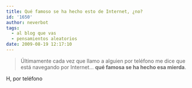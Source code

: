 ```yaml
---
title: Qué famoso se ha hecho esto de Internet, ¿no?
id: '1650'
author: neverbot
tags:
  - al blog que vas
  - pensamientos aleatorios
date: 2009-08-19 12:17:10
---
```


> Últimamente cada vez que llamo a alguien por teléfono me dice que está navegando por Internet... **qué famosa se ha hecho esa mierda**.

H, por teléfono